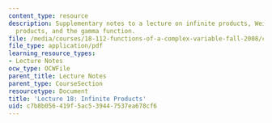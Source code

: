 ```yaml
---
content_type: resource
description: Supplementary notes to a lecture on infinite products, Weierstrass' canonical
  products, and the gamma function.
file: /media/courses/18-112-functions-of-a-complex-variable-fall-2008/c7b8b056419f5ac539447537ea678cf6_lecture18.pdf
file_type: application/pdf
learning_resource_types:
- Lecture Notes
ocw_type: OCWFile
parent_title: Lecture Notes
parent_type: CourseSection
resourcetype: Document
title: 'Lecture 18: Infinite Products'
uid: c7b8b056-419f-5ac5-3944-7537ea678cf6
---
```

